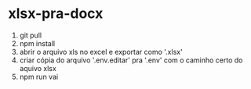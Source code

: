 # xlsx-pra-docx
1. git pull
2. npm install
3. abrir o arquivo xls no excel e exportar como '.xlsx'
4. criar cópia do arquivo '.env.editar' pra '.env' com o caminho certo do aquivo xlsx
5. npm run vai
